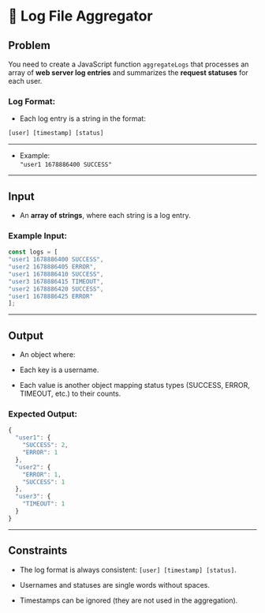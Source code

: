 # 📄 Log File Aggregator

## Problem

You need to create a JavaScript function `aggregateLogs` that processes an array of **web server log entries** and summarizes the **request statuses** for each user.  

### Log Format:
- Each log entry is a string in the format:  
```javascript
[user] [timestamp] [status]
```
---
- Example:  
`"user1 1678886400 SUCCESS"`

---

## Input

- An **array of strings**, where each string is a log entry.

### Example Input:

```javascript
const logs = [
"user1 1678886400 SUCCESS",
"user2 1678886405 ERROR",
"user1 1678886410 SUCCESS",
"user3 1678886415 TIMEOUT",
"user2 1678886420 SUCCESS",
"user1 1678886425 ERROR"
];
```
---
## Output

- An object where:

- Each key is a username.

- Each value is another object mapping status types (SUCCESS, ERROR, TIMEOUT, etc.) to their counts.
### Expected Output:
```javascript
{
  "user1": {
    "SUCCESS": 2,
    "ERROR": 1
  },
  "user2": {
    "ERROR": 1,
    "SUCCESS": 1
  },
  "user3": {
    "TIMEOUT": 1
  }
}
```
---
## Constraints

- The log format is always consistent: `[user] [timestamp] [status]`.

- Usernames and statuses are single words without spaces.

- Timestamps can be ignored (they are not used in the aggregation).